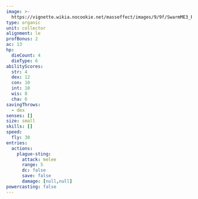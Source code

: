 ```yaml
---
image: >-
  https://vignette.wikia.nocookie.net/masseffect/images/9/9f/SwarmME3_Plague.jpg/revision/latest/scale-to-width-down/350?cb=20121201212536
type: organic
unit: collector
alignment: le
profBonus: 2
ac: 13
hp:
  dieCount: 4
  dieType: 6
abilityScores:
  str: 4
  dex: 12
  con: 10
  int: 10
  wis: 8
  cha: 6
savingThrows:
  - dex
senses: []
size: small
skills: []
speed:
  fly: 30
entries:
  actions:
    plague-sting:
      attack: melee
      range: 5
      dc: false
      save: false
      damage: [null,null]
powercasting: false
---
```

